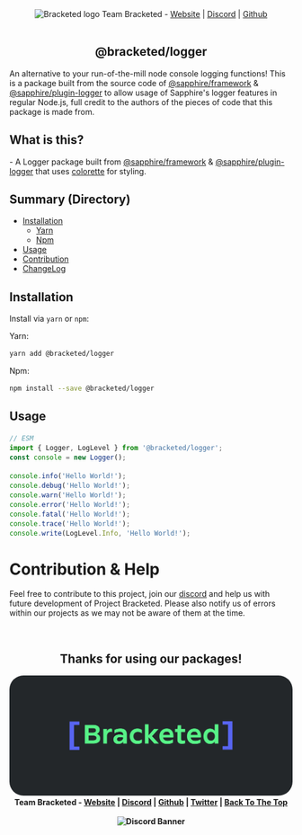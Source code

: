 <div align="center" id="top">
    <img src="https://raw.githubusercontent.com/Bracketed/Bracketed-Packages/main/assets/LogoText.png" alt="Bracketed logo" width="800"/>
    Team Bracketed - <a href="https://bracketed.co.uk" >Website</a> | <a href="https://bracketed.co.uk/discord" >Discord</a> | <a href="https://github.com/Bracketed" >Github</a>
</div>

<br>

<h2 align="center" >@bracketed/logger</h2>

An alternative to your run-of-the-mill node console logging functions!
This is a package built from the source code of [@sapphire/framework](https://www.npmjs.com/package/@sapphire/framework) & [@sapphire/plugin-logger](https://www.npmjs.com/package/@sapphire/plugin-logger) to allow usage of Sapphire's logger features in regular Node.js, full credit to the authors of the pieces of code that this package is made from.

<h2>What is this?</h2>

\- A Logger package built from [@sapphire/framework](https://www.npmjs.com/package/@sapphire/framework) & [@sapphire/plugin-logger](https://www.npmjs.com/package/@sapphire/plugin-logger) that uses [colorette](https://www.npmjs.com/package/colorette) for styling.

<h2>Summary (Directory)</h2>

-   [Installation](#Installation)
      <!--truncate-->
    -   [Yarn](#YarnInstall)
    -   [Npm](#NpmInstall)
-   [Usage](#Usage)
-   [Contribution](#Contribution)
-   [ChangeLog](#versionlog)

<h2 id="Installation">Installation</h2>

Install via `yarn` or `npm`:

<p id="YarnInstall">Yarn:</p>

```sh
yarn add @bracketed/logger
```

<p id="NpmInstall">Npm:</p>

```sh
npm install --save @bracketed/logger
```

<h2 id="Usage">Usage</h2>

```ts
// ESM
import { Logger, LogLevel } from '@bracketed/logger';
const console = new Logger();

console.info('Hello World!');
console.debug('Hello World!');
console.warn('Hello World!');
console.error('Hello World!');
console.fatal('Hello World!');
console.trace('Hello World!');
console.write(LogLevel.Info, 'Hello World!');
```

<h1 id="Contribution">Contribution & Help</h1>

Feel free to contribute to this project, join our [discord](https://bracketed.co.uk/discord) and help us with future development of Project Bracketed.
Please also notify us of errors within our projects as we may not be aware of them at the time.

<br>

<div align="center" style="font-weight: bold">
    <h2>Thanks for using our packages!</h2>
    <img src="https://github.com/Bracketed/Branding/blob/main/Banners/LogoBannerTextMini.png?raw=true" alt="Bracketed logo" width="900" style="border-radius: 25px" />
    Team Bracketed - <a href="https://bracketed.co.uk" >Website</a> | <a href="https://bracketed.co.uk/discord" >Discord</a> | <a href="https://github.com/Bracketed" >Github</a> | <a href="https://twitter.com/teambracketed" >Twitter</a> | <a href="#top" >Back To The Top</a>
    <br>
    <br>
    <img src="https://discordapp.com/api/guilds/1041758035355369542/widget.png?style=banner2" alt="Discord Banner" href="https://bracketed.co.uk/discord"/>
</div>
